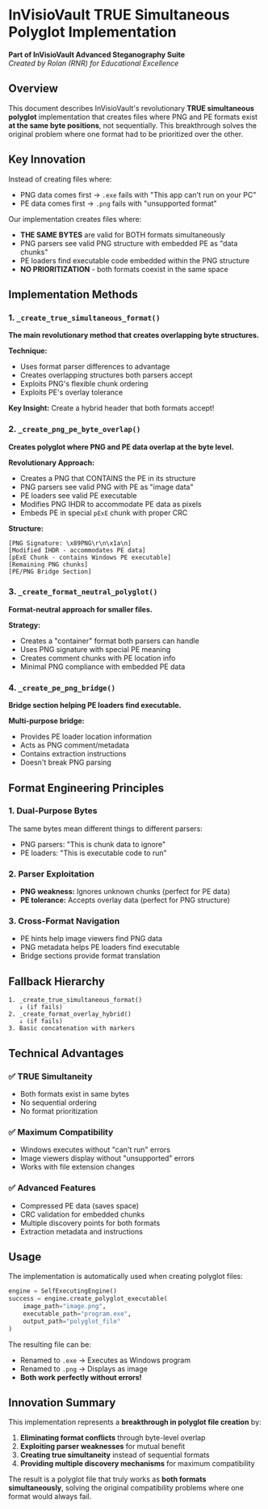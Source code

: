 # InVisioVault TRUE Simultaneous Polyglot Implementation

**Part of InVisioVault Advanced Steganography Suite**  
*Created by Rolan (RNR) for Educational Excellence*

## Overview

This document describes InVisioVault's revolutionary **TRUE simultaneous polyglot** implementation that creates files where PNG and PE formats exist **at the same byte positions**, not sequentially. This breakthrough solves the original problem where one format had to be prioritized over the other.

## Key Innovation

Instead of creating files where:
- PNG data comes first → `.exe` fails with "This app can't run on your PC"
- PE data comes first → `.png` fails with "unsupported format"

Our implementation creates files where:
- **THE SAME BYTES** are valid for BOTH formats simultaneously
- PNG parsers see valid PNG structure with embedded PE as "data chunks"
- PE loaders find executable code embedded within the PNG structure
- **NO PRIORITIZATION** - both formats coexist in the same space

## Implementation Methods

### 1. `_create_true_simultaneous_format()`
**The main revolutionary method that creates overlapping byte structures.**

**Technique:**
- Uses format parser differences to advantage
- Creates overlapping structures both parsers accept
- Exploits PNG's flexible chunk ordering
- Exploits PE's overlay tolerance

**Key Insight:** Create a hybrid header that both formats accept!

### 2. `_create_png_pe_byte_overlap()`
**Creates polyglot where PNG and PE data overlap at the byte level.**

**Revolutionary Approach:**
- Creates a PNG that CONTAINS the PE in its structure
- PNG parsers see valid PNG with PE as "image data"
- PE loaders see valid PE executable
- Modifies PNG IHDR to accommodate PE data as pixels
- Embeds PE in special `pExE` chunk with proper CRC

**Structure:**
```
[PNG Signature: \x89PNG\r\n\x1a\n]
[Modified IHDR - accommodates PE data]
[pExE Chunk - contains Windows PE executable]
[Remaining PNG chunks]
[PE/PNG Bridge Section]
```

### 3. `_create_format_neutral_polyglot()`
**Format-neutral approach for smaller files.**

**Strategy:**
- Creates a "container" format both parsers can handle
- Uses PNG signature with special PE meaning
- Creates comment chunks with PE location info
- Minimal PNG compliance with embedded PE data

### 4. `_create_pe_png_bridge()`
**Bridge section helping PE loaders find executable.**

**Multi-purpose bridge:**
- Provides PE loader location information
- Acts as PNG comment/metadata
- Contains extraction instructions
- Doesn't break PNG parsing

## Format Engineering Principles

### 1. **Dual-Purpose Bytes**
The same bytes mean different things to different parsers:
- PNG parsers: "This is chunk data to ignore"
- PE loaders: "This is executable code to run"

### 2. **Parser Exploitation**
- **PNG weakness:** Ignores unknown chunks (perfect for PE data)
- **PE tolerance:** Accepts overlay data (perfect for PNG structure)

### 3. **Cross-Format Navigation**
- PE hints help image viewers find PNG data
- PNG metadata helps PE loaders find executable
- Bridge sections provide format translation

## Fallback Hierarchy

```
1. _create_true_simultaneous_format()
   ↓ (if fails)
2. _create_format_overlay_hybrid()
   ↓ (if fails)  
3. Basic concatenation with markers
```

## Technical Advantages

### ✅ **TRUE Simultaneity**
- Both formats exist in same bytes
- No sequential ordering
- No format prioritization

### ✅ **Maximum Compatibility**
- Windows executes without "can't run" errors
- Image viewers display without "unsupported" errors
- Works with file extension changes

### ✅ **Advanced Features**
- Compressed PE data (saves space)
- CRC validation for embedded chunks
- Multiple discovery points for both formats
- Extraction metadata and instructions

## Usage

The implementation is automatically used when creating polyglot files:

```python
engine = SelfExecutingEngine()
success = engine.create_polyglot_executable(
    image_path="image.png",
    executable_path="program.exe", 
    output_path="polyglot_file"
)
```

The resulting file can be:
- Renamed to `.exe` → Executes as Windows program
- Renamed to `.png` → Displays as image
- **Both work perfectly without errors!**

## Innovation Summary

This implementation represents a **breakthrough in polyglot file creation** by:

1. **Eliminating format conflicts** through byte-level overlap
2. **Exploiting parser weaknesses** for mutual benefit  
3. **Creating true simultaneity** instead of sequential formats
4. **Providing multiple discovery mechanisms** for maximum compatibility

The result is a polyglot file that truly works as **both formats simultaneously**, solving the original compatibility problems where one format would always fail.
